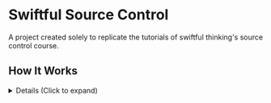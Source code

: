 # Swiftful Source Control

A project created solely to replicate the tutorials of swiftful thinking's source control course.

## How It Works


<details>
<summary> Details (Click to expand) </summary>
<br>
  
This is a test.

Example:
This is a course following the Swiftful thinking tutorials.

# Title Sizes example (check README File)
## Title
### Title
#### Title
##### Title

- some bullet point
- another bullet point

  [THE TEXT](www.swiftful-thinking.com)

